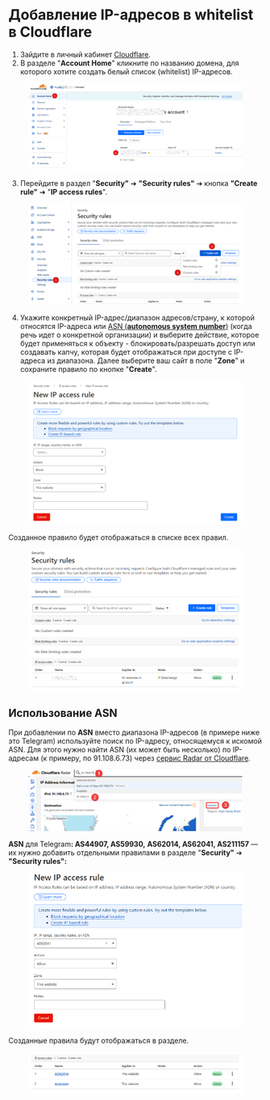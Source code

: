 # Добавление IP-адресов в whitelist в Cloudflare

1. Зайдите в личный кабинет [Cloudflare](https://dash.cloudflare.com/).
2. В разделе "**Account Home**" кликните по названию домена, для которого хотите создать белый список (whitelist) IP-адресов.

<figure><img src="../../.gitbook/assets/image (2).png" alt=""><figcaption></figcaption></figure>

3. Перейдите в раздел "**Security"** ➔ **"Security rules"** ➔ кнопка **"Create rule"** ➔ "**IP access rules**".

<figure><img src="../../.gitbook/assets/image (2) (1).png" alt=""><figcaption></figcaption></figure>

4. Укажите конкретный IP-адрес/диапазон адресов/страну, к которой относятся IP-адреса или [ASN (**autonomous system number**)](https://blog.browserscan.net/ru/docs/what-is-an-asn) (когда речь идет о конкретной организации) и выберите действие, которое будет применяться к объекту - блокировать/разрешать доступ или создавать капчу, которая будет отображаться при доступе с IP-адреса из диапазона. Далее выберите ваш сайт в поле "**Zone**" и сохраните правило по кнопке "**Create**".

<figure><img src="../../.gitbook/assets/image (3).png" alt=""><figcaption></figcaption></figure>

Созданное правило будет отображаться в списке всех правил.

<figure><img src="../../.gitbook/assets/image (4).png" alt=""><figcaption></figcaption></figure>

## Использование ASN

При добавлении по **ASN** вместо диапазона IP-адресов (в примере ниже это Telegram) используйте поиск по IP-адресу, относящемуся к искомой ASN. Для этого нужно найти ASN (их может быть несколько) по IP-адресам (к примеру, по 91.108.6.73) через [сервис Radar от Cloudflare](https://radar.cloudflare.com/ip).

<figure><img src="../../.gitbook/assets/image (5).png" alt=""><figcaption></figcaption></figure>

**ASN** для Telegra&#x6D;**: AS44907, AS59930,** **AS62014, AS62041, AS211157** — их нужно добавить отдельными правилами в разделе "**Security"** ➔ **"Security rules":**

<figure><img src="../../.gitbook/assets/image (6).png" alt=""><figcaption></figcaption></figure>

Созданные правила будут отображаться в разделе.

<figure><img src="../../.gitbook/assets/image (2233).png" alt=""><figcaption></figcaption></figure>
